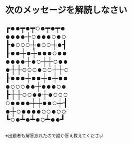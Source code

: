 # 次のメッセージを解読しなさい

<pre style="font-size:20pt; line-height:1; font-family:MS Gothic;">
┏●●┯●┯○●┯●┯● 
●●●●┼○●●●○●○ 
┠●○○○┼●○○┼●┨ 
┠●●┼●┼●●●○●● 
●●●●┼●○┼┼○●● 
●┼┼○○○●○○┼┼○ 
┠●●●┼●●┼●┼●● 
●○○○●●┼●●●○● 
┠┼┼○○●●┼●○○○ 
○●●●●┼┼●●○┼┨ 
●┼○●●●●○○●○○ 
┗○●┷●┷●○┷●●┛ 
</pre>

※出題者も解答忘れたので誰か答え教えてください